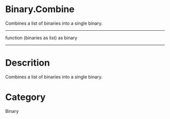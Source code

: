 ﻿# Binary.Combine
Combines a list of binaries into a single binary.
***
function (binaries as list) as binary
***
# Descrition 
Combines a list of binaries into a single binary.
# Category 
Binary
